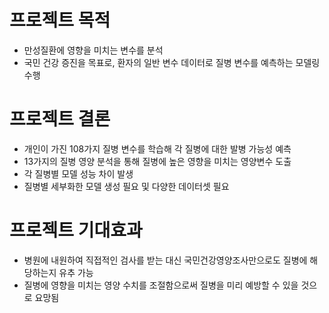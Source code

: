 # 프로젝트 목적

- 만성질환에 영향을 미치는 변수를 분석
- 국민 건강 증진을 목표로, 환자의 일반 변수 데이터로 질병 변수를 예측하는 모델링 수행

# 프로젝트 결론

- 개인이 가진 108가지 질병 변수를 학습해 각 질병에 대한 발병 가능성 예측
- 13가지의 질병 영양 분석을 통해 질병에 높은 영향을 미치는 영양변수 도출
- 각 질병별 모델 성능 차이 발생
- 질병별 세부화한 모델 생성 필요 및 다양한 데이터셋 필요

# 프로젝트 기대효과

- 병원에 내원하여 직접적인 검사를 받는 대신 국민건강영양조사만으로도 질병에 해당하는지 유추 가능
- 질병에 영향을 미치는 영양 수치를 조절함으로써 질병을 미리 예방할 수 있을 것으로 요망됨
